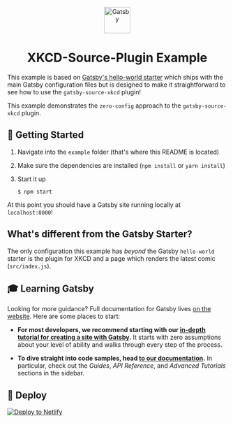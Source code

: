 <p align="center">
  <a href="https://www.gatsbyjs.org">
    <img alt="Gatsby" src="https://www.gatsbyjs.org/monogram.svg" width="60" />
  </a>
</p>
<h1 align="center">
  XKCD-Source-Plugin Example
</h1>

This example is based on [Gatsby's hello-world starter](https://github.com/gatsbyjs/gatsby-starter-hello-world) which ships with the main Gatsby configuration files but is designed to make it straightforward to see how to use the `gatsby-source-xkcd` plugin!

This example demonstrates the `zero-config` approach to the `gatsby-source-xkcd` plugin.

## 🚀 Getting Started

1. Navigate into the `example` folder (that's where this README is located)
2. Make sure the dependencies are installed (`npm install` or `yarn install`)
3. Start it up

    ```shell
    $ npm start
    ```

At this point you should have a Gatsby site running locally at `localhost:8000`!

## What's different from the Gatsby Starter?

The only configuration this example has _beyond_ the Gatsby `hello-world` starter is the plugin for XKCD and a page which renders the latest comic (`src/index.js`).

## 🎓 Learning Gatsby

Looking for more guidance? Full documentation for Gatsby lives [on the website](https://www.gatsbyjs.org/). Here are some places to start:

- **For most developers, we recommend starting with our [in-depth tutorial for creating a site with Gatsby](https://www.gatsbyjs.org/tutorial/).** It starts with zero assumptions about your level of ability and walks through every step of the process.

- **To dive straight into code samples, head [to our documentation](https://www.gatsbyjs.org/docs/).** In particular, check out the _Guides_, _API Reference_, and _Advanced Tutorials_ sections in the sidebar.

## 💫 Deploy

[![Deploy to Netlify](https://www.netlify.com/img/deploy/button.svg)](https://app.netlify.com/start/deploy?repository=https://github.com/gatsbyjs/gatsby-starter-hello-world)

